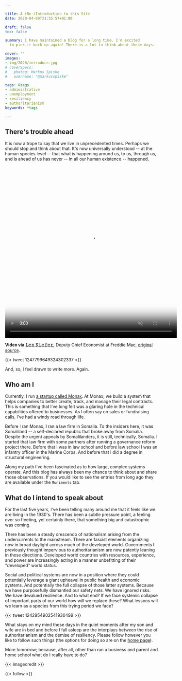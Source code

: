 ```yaml
---

title: A (Re-)Introduction to this Site
date: 2020-04-08T21:55:57+01:00

draft: false
toc: false

summary: I have maintained a blog for a long time. I'm excited
  to pick it back up again! There is a lot to think about these days.

cover: "" 
images: 
- img/2020/introduce.jpg
# coverSpecs:
#   photog: Markus Spiske
#   username: "@markusspiske"

tags: &tags
- administrative
- unemployment
- resiliency
- authoritarianism
keywords: *tags

---
```


## There's trouble ahead

It is now a trope to say that we live in unprecedented times. Perhaps we should stop and think about that. It's now universally understood -- at the human species level -- that what is happening around us, to us, through us, and is ahead of us has never -- in all our human existence -- happened. 

<video autoplay loop muted width="566" height="566" preload="auto" playsinline="true" poster="https://pbs.twimg.com/tweet_video_thumb/EUmf-d-WsAATSpi.jpg" src="https://video.twimg.com/tweet_video/EUmf-d-WsAATSpi.mp4" type="video/mp4"></video> 

**Video via [𝙻𝚎𝚗 𝙺𝚒𝚎𝚏𝚎𝚛](https://twitter.com/lenkiefer)**, Deputy Chief Economist at Freddie Mac, [original source](https://twitter.com/lenkiefer/status/1245702858449784832).

{{< tweet 1247799649324302337 >}}

And, so, I feel drawn to write more. Again.

## Who am I

Currently, I run [a startup called Monax](https://monax.io). At Monax, we build a system that helps companies to better create, track, and manage their legal contracts. This is something that I've long felt was a glaring hole in the technical capabilities offered to businesses. As I often say on sales or fundraising calls, I've had a windy road through life. 

Before I ran Monax, I ran a law firm in Somalia. To the insiders here, it was Somaliland -- a self-declared republic that broke away from Somalia. Despite the urgent appeals by Somalilanders, it is still, technically, Somalia. I started that law firm with some partners after running a governance reform project there. Before that I was in law school and before law school I was an infantry officer in the Marine Corps. And before that I did a degree in structural engineering. 

Along my path I've been fascinated as to how large, complex systems operate. And this blog has always been my chance to think about and share those observations. If you would like to see the entries from long ago they are available under the `Muniments` tab. 

## What do I intend to speak about

For the last five years, I've been telling many around me that it feels like we are living in the 1930's. There has been a subtle pressure point, a feeling ever so fleeting, yet certainly there, that something big and catastrophic was coming. 

There has been a steady crescendo of nationalism arising from the undercurrents to the mainstream. There are fascist elements organizing now in broad daylight across much of the developed world. Governments I previously thought impervious to authoritarianism are now patently leaning in those directions. Developed world countries with resources, experience, and power are increasingly acting in a manner unbefitting of their "developed" world status.

Social and political systems are now in a position where they could potentially leverage a giant upheaval in public health and economic systems. And potentially the full collapse of those latter systems. Because we have purposefully dismantled our safety nets. We have ignored risks. We have devalued resilience. And to what end? If we face systemic collapse of important parts of our world how will we replace these? What lessons will we learn as a species from this trying period we face?

{{< tweet 1242954902541930499 >}}

What stays on my mind these days in the quiet moments after my son and wife are in bed and before I fall asleep are the interplays between the rise of authoritarianism and the demise of resiliency. Please follow however you like to follow such things (the options for doing so are on the [home page](/)). 

More tomorrow; because, after all, other than run a business and parent and home school what do I really have to do?

{{< imagecredit >}}

{{< follow >}}
